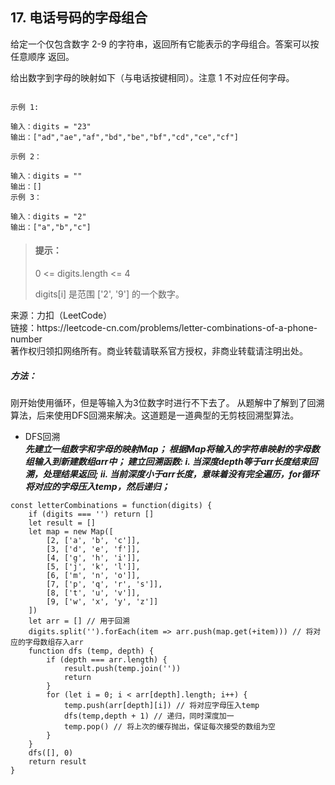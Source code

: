 ## 17. 电话号码的字母组合

<p>
给定一个仅包含数字 2-9 的字符串，返回所有它能表示的字母组合。答案可以按 任意顺序 返回。

给出数字到字母的映射如下（与电话按键相同）。注意 1 不对应任何字母。
</p>
<img src="https://assets.leetcode-cn.com/aliyun-lc-upload/original_images/17_telephone_keypad.png" alt="">

```
示例 1:

输入：digits = "23"
输出：["ad","ae","af","bd","be","bf","cd","ce","cf"]

示例 2：

输入：digits = ""
输出：[]
示例 3：

输入：digits = "2"
输出：["a","b","c"]
```

> #### 提示： <br>
> 0 <= digits.length <= 4
>
> digits[i] 是范围 ['2', '9'] 的一个数字。

<p style="font-size: 14px">
来源：力扣（LeetCode） <br>
链接：https://leetcode-cn.com/problems/letter-combinations-of-a-phone-number  <br>
著作权归领扣网络所有。商业转载请联系官方授权，非商业转载请注明出处。
</p>

##### 方法：
刚开始使用循环，但是等输入为3位数字时进行不下去了。
从题解中了解到了回溯算法，后来使用DFS回溯来解决。这道题是一道典型的无剪枝回溯型算法。
- DFS回溯  
  **_先建立一组数字和字母的映射Map；
  根据Map将输入的字符串映射的字母数组输入到新建数组arr中；
  建立回溯函数:
  i. 当深度depth等于arr长度结束回溯，处理结果返回;
  ii. 当前深度小于arr长度，意味着没有完全遍历，for循环将对应的字母压入temp，然后递归；_**

```
const letterCombinations = function(digits) {
    if (digits === '') return []
    let result = []
    let map = new Map([
        [2, ['a', 'b', 'c']],
        [3, ['d', 'e', 'f']],
        [4, ['g', 'h', 'i']],
        [5, ['j', 'k', 'l']],
        [6, ['m', 'n', 'o']],
        [7, ['p', 'q', 'r', 's']],
        [8, ['t', 'u', 'v']],
        [9, ['w', 'x', 'y', 'z']]
    ])
    let arr = [] // 用于回溯
    digits.split('').forEach(item => arr.push(map.get(+item))) // 将对应的字母数组存入arr
    function dfs (temp, depth) {
        if (depth === arr.length) {
            result.push(temp.join(''))
            return
        }
        for (let i = 0; i < arr[depth].length; i++) {
            temp.push(arr[depth][i]) // 将对应字母压入temp
            dfs(temp,depth + 1) // 递归，同时深度加一
            temp.pop() // 将上次的缓存抛出，保证每次接受的数组为空
        }
    }
    dfs([], 0)
    return result
}
```
